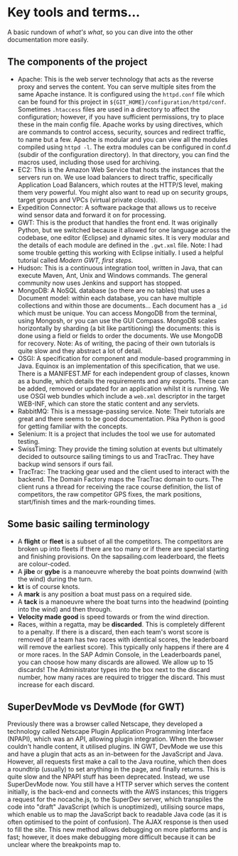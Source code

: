 # Key tools and terms...
A basic rundown of *what's what*, so you can dive into the other documentation more easily. 

## The components of the project
- Apache: This is the web server technology that acts as the reverse proxy and serves the content. You can serve multiple sites from the same Apache instance. It is configured using the `httpd.conf` file which can be found for this project in `${GIT_HOME}/configuration/httpd/conf`. Sometimes `.htaccess` files are used in a directory to affect the configuration; however, if you have sufficient permissions, try to place these in the main config file.  Apache works by using directives, which are commands to control access, security, sources and redirect traffic, to name but a few. Apache is modular and you can view all the modules compiled using `httpd -l`. The extra modules can be configured in conf.d (subdir of the configuration directory). In that directory, you can find the macros used, including those used for archiving.
- EC2: This is the Amazon Web Service that hosts the instances that the servers run on. We use load balancers to direct traffic, specifically Application Load Balancers, which routes at the HTTP/S level, making them very powerful. You might also want to read up on security groups, target groups and VPCs (virtual private clouds).
- Expedition Connector: A software package that allows us to receive wind sensor data and forward it on for processing.
- GWT: This is the product that handles the front end. It was originally Python, but we switched because it allowed for one language across the codebase, one editor (Eclipse) and dynamic sites. It is very modular and the details of each module are defined in the `.gwt.xml` file. Note: I had some trouble getting this working with Eclipse initially. I used a helpful tutorial called *Modern GWT, first steps*.
- Hudson: This is a continuous integration tool, written in Java, that can execute Maven, Ant, Unix and Windows commands. The general community now uses Jenkins and support has stopped.
- MongoDB: A NoSQL database (so there are no tables) that uses a Document model: within each database, you can have multiple collections and within those are documents... Each document has a `_id` which must be unique. You can access MongoDB from the terminal, using Mongosh, or you can use the GUI Compass. MongoDB scales horizontally by sharding (a bit like partitioning) the documents: this is done using a field or fields to order the documents. We use MongoDB for recovery. Note: As of writing, the pacing of their own tutorials is quite slow and they abstract a lot of detail.
- OSGI: A specification for component and module-based programming in Java. Equinox is an implementation of this specification, that we use. There is a MANIFEST.MF for each independent group of classes, known as a bundle, which details the requirements and any exports. These can be added, removed or updated for an application whilst it is running. We use OSGI web bundles which include a `web.xml` descriptor in the target WEB-INF, which can store the static content and any servlets.
- RabbitMQ: This is a message-passing service. Note: Their tutorials are great and there seems to be good documentation. Pika Python is good for getting familiar with the concepts.
- Selenium: It is a project that includes the tool we use for automated testing. 
- SwissTiming: They provide the timing solution at events but ultimately decided to outsource sailing timings to us and TracTrac. They have backup wind sensors if ours fail.
- TracTrac: The tracking gear used and the client used to interact with the backend. The Domain Factory maps the TracTrac domain to ours. The client runs a thread for receiving the race course definition, the list of competitors, the raw competitor GPS fixes, the mark positions, start/finish times and the mark-rounding times.


## Some basic sailing terminology
- A **flight** or **fleet** is a subset of all the competitors. The competitors are broken up into fleets if there are too many or if there are special starting and finishing provisions. On the sapsailing.com leaderboard, the fleets are colour-coded.
- A **jibe** or **gybe** is a manoeuvre whereby the boat points downwind (with the wind) during the turn.
- **kt** is of course knots.
- A **mark** is any position a boat must pass on a required side.
- A **tack** is a manoeuvre where the boat turns into the headwind (pointing into the wind) and then through.
- **Velocity made good** is speed towards or from the wind direction.
- Races, within a regatta, may be **discarded**. This is completely different to a penalty. If there is a discard, then each team's worst score is removed (if a team has two races with identical scores, the leaderboard will remove the earliest score). This typically only happens if there are 4 or more races. In the SAP Admin Console, in the Leaderboards panel, you can choose how many discards are allowed. We allow up to 15 discards! The Administrator types into the box next to the discard number, how many races are required to trigger the discard. This must increase for each discard.


## SuperDevMode vs DevMode (for GWT)
Previously there was a browser called Netscape, they developed a technology called Netscape Plugin Application Programming Interface (NPAPI), which was an API, allowing plugin integration. When the browser couldn't handle content, it utilised plugins. IN GWT, DevMode we use this and have a plugin that acts as an in-between for the JavaScript and Java. However, all requests first make a call to the Java routine, which then does a roundtrip (usually) to set anything in the page, and finally returns. This is quite slow and the NPAPI stuff has been deprecated. Instead, we use SuperDevMode now. You still have a HTTP server which serves the content initially, is the back-end and connects with the AWS instances; this triggers a request for the nocache.js, to the SuperDev server, which transpiles the code into "draft" JavaScript (which is unoptimized), utilising source maps, which enable us to map the JavaScript back to readable Java code (as it is often optimised to the point of confusion). The AJAX response is then used to fill the site.
This new method allows debugging on more platforms and is fast; however, it does make debugging more difficult because  it can be unclear where the breakpoints map to.
